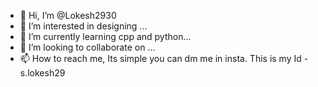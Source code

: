 - 👋 Hi, I’m @Lokesh2930
- 👀 I’m interested in  designing ...
- 🌱 I’m currently learning cpp and python...
- 💞️ I’m looking to collaborate on ...
- 📫 How to reach me, Its simple you can dm me in insta. This is my Id - s.lokesh29

<!---
Lokesh2930/Lokesh2930 is a ✨ special ✨ repository because its `README.md` (this file) appears on your GitHub profile.
You can click the Preview link to take a look at your changes.
--->

